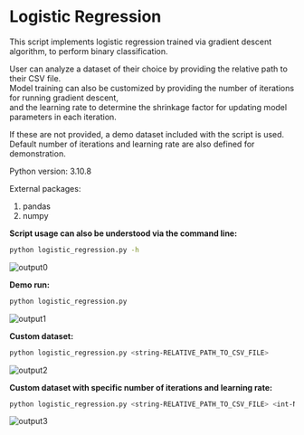 # Logistic Regression

This script implements logistic regression trained via gradient descent algorithm, to perform binary classification.  

User can analyze a dataset of their choice by providing the relative path to their CSV file.  
Model training can also be customized by providing the number of iterations for running gradient descent,  
and the learning rate to determine the shrinkage factor for updating model parameters in each iteration.  

If these are not provided, a demo dataset included with the script is used.  
Default number of iterations and learning rate are also defined for demonstration.

Python version: 3.10.8

External packages:
1. pandas  
2. numpy


**Script usage can also be understood via the command line:**    

```bash    
python logistic_regression.py -h
```
![output0](https://user-images.githubusercontent.com/107040862/213174826-6d19aa6d-ddf6-438f-91f3-ab4de013c0a4.png)

**Demo run:**
```bash
python logistic_regression.py
```
![output1](https://user-images.githubusercontent.com/107040862/213175289-c80a45bb-935b-4605-addf-0541de6dc2ce.png)

**Custom dataset:**
```bash
python logistic_regression.py <string-RELATIVE_PATH_TO_CSV_FILE>
```
![output2](https://user-images.githubusercontent.com/107040862/213175647-112fcc8e-7193-47c9-9307-82ef799baebd.png)

**Custom dataset with specific number of iterations and learning rate:**
```bash
python logistic_regression.py <string-RELATIVE_PATH_TO_CSV_FILE> <int-NUMBER_OF_ITERATIONS> <float-LEARNING_RATE>
```
![output3](https://user-images.githubusercontent.com/107040862/213176186-b1bc102e-2ced-42b0-8ae0-2c61a39f1422.png)
